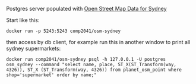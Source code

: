 Postgres server populated with [Open Street Map Data for Sydney](https://mapzen.com/data/metro-extracts/metro/sydney_australia/)

Start like this:

`docker run -p 5243:5243 comp2041/osm-sydney`

then access by  db client, for example run this in another window to print all sydney supermarkets:

`docker run comp2041/osm-sydney psql -h 127.0.0.1 -U postgres osm_sydney --command "select name, place, ST_X(ST_Transform(way, 4326)), ST_X (ST_Transform(way, 4326)) from planet_osm_point where shop='supermarket' order by name;"`
